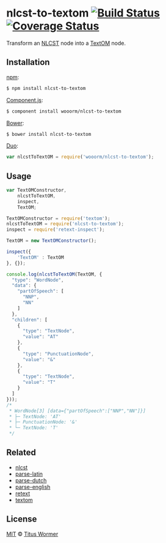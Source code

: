 # nlcst-to-textom [![Build Status](https://img.shields.io/travis/wooorm/nlcst-to-textom.svg?style=flat)](https://travis-ci.org/wooorm/nlcst-to-textom) [![Coverage Status](https://img.shields.io/coveralls/wooorm/nlcst-to-textom.svg?style=flat)](https://coveralls.io/r/wooorm/nlcst-to-textom?branch=master)

Transform an [NLCST](https://github.com/wooorm/nlcst) node into a [TextOM](https://github.com/wooorm/textom) node.

## Installation

[npm](https://docs.npmjs.com/cli/install):

```bash
$ npm install nlcst-to-textom
```

[Component.js](https://github.com/componentjs/component):

```bash
$ component install wooorm/nlcst-to-textom
```

[Bower](http://bower.io/#install-packages):

```bash
$ bower install nlcst-to-textom
```

[Duo](http://duojs.org/#getting-started):

```javascript
var nlcstToTextOM = require('wooorm/nlcst-to-textom');
```

## Usage

```javascript
var TextOMConstructor,
    nlcstToTextOM,
    inspect,
    TextOM;

TextOMConstructor = require('textom');
nlcstToTextOM = require('nlcst-to-textom');
inspect = require('retext-inspect');

TextOM = new TextOMConstructor();

inspect({
    'TextOM' : TextOM
}, {});

console.log(nlcstToTextOM(TextOM, {
  "type": "WordNode",
  "data": {
    "partOfSpeech": [
      "NNP",
      "NN"
    ]
  },
  "children": [
    {
      "type": "TextNode",
      "value": "AT"
    },
    {
      "type": "PunctuationNode",
      "value": "&"
    },
    {
      "type": "TextNode",
      "value": "T"
    }
  ]
}));
/*
 * WordNode[3] [data={"partOfSpeech":["NNP","NN"]}]
 * ├─ TextNode: 'AT'
 * ├─ PunctuationNode: '&'
 * └─ TextNode: 'T'
 */
```

## Related

- [nlcst](https://github.com/wooorm/parse-nlcst)
- [parse-latin](https://github.com/wooorm/parse-latin)
- [parse-dutch](https://github.com/wooorm/parse-dutch)
- [parse-english](https://github.com/wooorm/parse-english)
- [retext](https://github.com/wooorm/retext)
- [textom](https://github.com/wooorm/textom)

## License

[MIT](LICENSE) © [Titus Wormer](http://wooorm.com)
